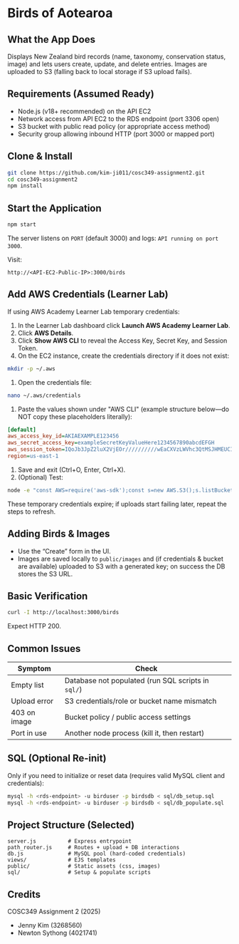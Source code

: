 # Birds of Aotearoa

## What the App Does

Displays New Zealand bird records (name, taxonomy, conservation status, image) and lets users create, update, and delete entries. Images are uploaded to S3 (falling back to local storage if S3 upload fails).

## Requirements (Assumed Ready)

- Node.js (v18+ recommended) on the API EC2
- Network access from API EC2 to the RDS endpoint (port 3306 open)
- S3 bucket with public read policy (or appropriate access method)
- Security group allowing inbound HTTP (port 3000 or mapped port)

## Clone & Install

```bash
git clone https://github.com/kim-ji011/cosc349-assignment2.git
cd cosc349-assignment2
npm install
```

## Start the Application

```bash
npm start
```

The server listens on `PORT` (default 3000) and logs: `API running on port 3000`.

Visit:

```text
http://<API-EC2-Public-IP>:3000/birds
```

## Add AWS Credentials (Learner Lab)

If using AWS Academy Learner Lab temporary credentials:

1. In the Learner Lab dashboard click **Launch AWS Academy Learner Lab**.
1. Click **AWS Details**.
1. Click **Show AWS CLI** to reveal the Access Key, Secret Key, and Session Token.
1. On the EC2 instance, create the credentials directory if it does not exist:

```bash
mkdir -p ~/.aws
```

1. Open the credentials file:

```bash
nano ~/.aws/credentials
```

1. Paste the values shown under "AWS CLI" (example structure below—do NOT copy these placeholders literally):

```ini
[default]
aws_access_key_id=AKIAEXAMPLE123456
aws_secret_access_key=exampleSecretKeyValueHere1234567890abcdEFGH
aws_session_token=IQoJb3JpZ2luX2VjEOr//////////wEaCXVzLWVhc3QtMSJHMEUCIQC5...
region=us-east-1
```

1. Save and exit (Ctrl+O, Enter, Ctrl+X).
1. (Optional) Test:

```bash
node -e "const AWS=require('aws-sdk');const s=new AWS.S3();s.listBuckets((e,d)=>console.log(e||d.Buckets.map(b=>b.Name)));"
```

These temporary credentials expire; if uploads start failing later, repeat the steps to refresh.

## Adding Birds & Images

- Use the “Create” form in the UI.
- Images are saved locally to `public/images` and (if credentials & bucket are available) uploaded to S3 with a generated key; on success the DB stores the S3 URL.

## Basic Verification

```bash
curl -I http://localhost:3000/birds
```

Expect HTTP 200.

## Common Issues

| Symptom | Check |
|---------|-------|
| Empty list | Database not populated (run SQL scripts in `sql/`) |
| Upload error | S3 credentials/role or bucket name mismatch |
| 403 on image | Bucket policy / public access settings |
| Port in use | Another node process (kill it, then restart) |

## SQL (Optional Re-init)

Only if you need to initialize or reset data (requires valid MySQL client and credentials):

```bash
mysql -h <rds-endpoint> -u birduser -p birdsdb < sql/db_setup.sql
mysql -h <rds-endpoint> -u birduser -p birdsdb < sql/db_populate.sql
```

## Project Structure (Selected)

```text
server.js          # Express entrypoint
path_router.js     # Routes + upload + DB interactions
db.js              # MySQL pool (hard-coded credentials)
views/             # EJS templates
public/            # Static assets (css, images)
sql/               # Setup & populate scripts
```

## Credits

COSC349 Assignment 2 (2025)

- Jenny Kim (3268560)
- Newton Sythong (4021741)


